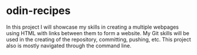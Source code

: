 # odin-recipes

In this project I will showcase my skills in creating a multiple webpages using
HTML with links between them to form a website. My Git skills will be used in the
creating of the repository, committing, pushing, etc. This project also is mostly
navigated through the command line.
